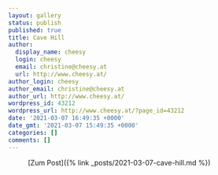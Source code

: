 ```yaml
---
layout: gallery
status: publish
published: true
title: Cave Hill
author:
  display_name: cheesy
  login: cheesy
  email: christine@cheesy.at
  url: http://www.cheesy.at/
author_login: cheesy
author_email: christine@cheesy.at
author_url: http://www.cheesy.at/
wordpress_id: 43212
wordpress_url: http://www.cheesy.at/?page_id=43212
date: '2021-03-07 16:49:35 +0000'
date_gmt: '2021-03-07 15:49:35 +0000'
categories: []
comments: []
---
```

<!-- wp:core-embed/wordpress {"url":"http://www.cheesy.at/2021/03/cave-hill/","type":"rich","providerNameSlug":"cheesy-at","className":""} -->
<figure class="wp-block-embed-wordpress wp-block-embed is-type-rich is-provider-cheesy-at">
<div class="wp-block-embed__wrapper">
[Zum Post]({% link _posts/2021-03-07-cave-hill.md %})
</div>
</figure>
<!-- /wp:core-embed/wordpress -->
<!-- wp:paragraph --><!-- /wp:paragraph -->
